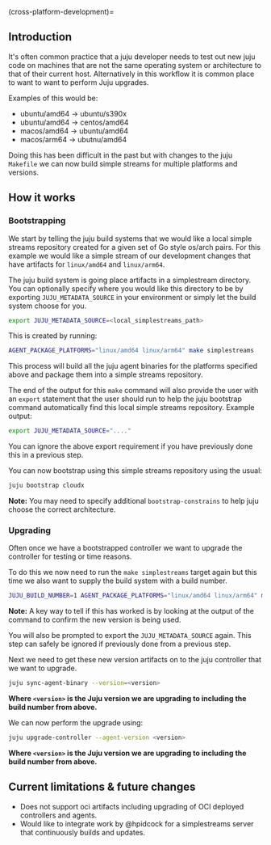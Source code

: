 (cross-platform-development)=
## Introduction
It's often common practice that a juju developer needs to test out new juju code
on machines that are not the same operating system or architecture to that of
their current host. Alternatively in this workflow it is common place to want to
want to perform Juju upgrades.

Examples of this would be:
- ubuntu/amd64 -> ubuntu/s390x
- ubuntu/amd64 -> centos/amd64
- macos/amd64 -> ubuntu/amd64
- macos/arm64 -> ubutnu/amd64

Doing this has been difficult in the past but with changes to the juju `Makefile`
we can now build simple streams for multiple platforms and versions.

## How it works
### Bootstrapping
We start by telling the juju build systems that we would like a local simple
streams repository created for a given set of Go style os/arch pairs. For this
example we would like a simple stream of our development changes that have
artifacts for `linux/amd64` and `linux/arm64`.

The juju build system is going place artifacts in a simplestream directory. You
can optionally specify where you would like this directory to be by exporting
`JUJU_METADATA_SOURCE` in your environment or simply let the build system choose
for you.

```bash
export JUJU_METADATA_SOURCE=<local_simplestreams_path>
```

This is created by running:
```bash
AGENT_PACKAGE_PLATFORMS="linux/amd64 linux/arm64" make simplestreams
```
This process will build all the juju agent binaries for the platforms specified
above and package them into a simple streams repository.

The end of the output for this `make` command will also provide the user with an
`export` statement that the user should run to help the juju bootstrap command
automatically find this local simple streams repository. Example output:
```bash
export JUJU_METADATA_SOURCE="...."
```

You can ignore the above export requirement if you have previously done this in
a previous step.

You can now bootstrap using this simple streams repository using the usual:
```bash
juju bootstrap cloudx
```

**Note:** You may need to specify additional `bootstrap-constrains` to help juju
choose the correct architecture.

### Upgrading
Often once we have a bootstrapped controller we want to upgrade the controller
for testing or time reasons.

To do this we now need to run the `make simplestreams` target again but this
time we also want to supply the build system with a build number.
```bash
JUJU_BUILD_NUMBER=1 AGENT_PACKAGE_PLATFORMS="linux/amd64 linux/arm64" make simplestreams
```

**Note:** A key way to tell if this has worked is by looking at the output of
the command to confirm the new version is being used.

You will also be prompted to export the `JUJU_METADATA_SOURCE` again. This step
can safely be ignored if previously done from a previous step.

Next we need to get these new version artifacts on to the juju controller that
we want to upgrade.

```bash
juju sync-agent-binary --version=<version>
```
**Where `<version>` is the Juju version we are upgrading to including the build
number from above.**

We can now perform the upgrade using:

```bash
juju upgrade-controller --agent-version <version>
```
**Where `<version>` is the Juju version we are upgrading to including the build
number from above.**

## Current limitations & future changes
- Does not support oci artifacts including upgrading of OCI deployed controllers 
  and agents.
- Would like to integrate work by @hpidcock for a simplestreams server that
  continuously builds and updates.